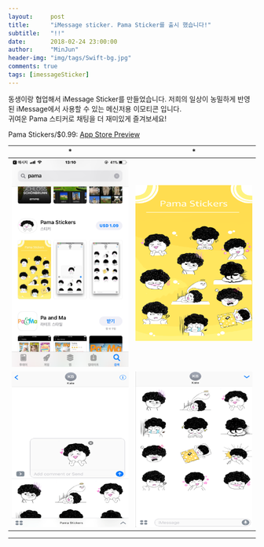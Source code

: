 ```yaml
---
layout:     post
title:      "iMessage sticker. Pama Sticker를 출시 했습니다!"
subtitle:   "!!"
date:       2018-02-24 23:00:00
author:     "MinJun"
header-img: "img/tags/Swift-bg.jpg"
comments: true 
tags: [imessageSticker]
---
```


동생이랑 협업해서 iMessage Sticker를 만들었습니다. 저희의 일상이 농밀하게 반영된 iMessage에서 사용할 수 있는 메신저용 이모티콘 입니다.  <br>
귀여운 Pama 스티커로 채팅을 더 재미있게 즐겨보세요! <br>

Pama Stickers/$0.99: [App Store Preview](https://itunes.apple.com/us/app/pama-stickers/id1352403852?platform=iphone&preserveScrollPosition=true&platform=iphone#platform/iphone&platform=iphone)


| * | * | 
| :--: | :--: |
| ![screen](/img/posts/imessage_Sticker.PNG) | ![screen](/img/posts/imessage_Sticker-1.PNG) | 
| ![screen](/img/posts/imessage_Sticker-2.PNG) | ![screen](/img/posts/imessage_Sticker-3.PNG) |  <br>

---





